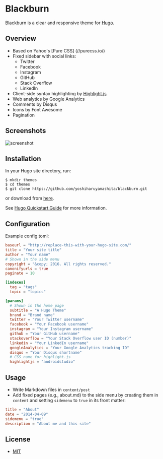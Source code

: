 # Blackburn

Blackburn is a clear and responsive theme for [Hugo](//gohugo.io).

## Overview

* Based on Yahoo's [Pure CSS] (//purecss.io/)
* Fixed sidebar with social links:
  * Twitter
  * Facebook
  * Instagram
  * GitHub
  * Stack Overflow
  * LinkedIn
* Client-side syntax highlighting by [Highlight.js](//highlightjs.org)
* Web analytics by Google Analytics
* Comments by Disqus
* Icons by Font Awesome
* Pagination

## Screenshots

![screenshot](/images/screenshot.png)

## Installation

In your Hugo site directory, run:

```shell
$ mkdir themes
$ cd themes
$ git clone https://github.com/yoshiharuyamashita/blackburn.git
```

or download from [here](//github.com/yoshiharuyamashita/blackburn/archive/master.zip).

See [Hugo Quickstart Guide](//gohugo.io/overview/quickstart/) for more information.

## Configuration

Example config.toml:

```toml
baseurl = "http://replace-this-with-your-hugo-site.com/"
title = "Your site title"
author = "Your name"
# Shown in the side menu
copyright = "&copy; 2016. All rights reserved."
canonifyurls = true
paginate = 10

[indexes]
  tag = "tags"
  topic = "topics"

[params]
  # Shown in the home page
  subtitle = "A Hugo Theme"
  brand = "Brand name"
  twitter = "Your Twitter username"
  facebook = "Your Facebook username"
  instagram = "Your Instagram username"
  github = "Your GitHub username"
  stackoverflow = "Your Stack Overflow user ID (number)"
  linkedin = "Your LinkedIn username"
  googleAnalytics = "Your Google Analytics tracking ID"
  disqus = "Your Disqus shortname"
  # CSS name for highlight.js
  highlightjs = "androidstudio"
```

## Usage

* Write Markdown files in `content/post`
* Add fixed pages (e.g., about.md) to the side menu by creating them in `content` and setting `sidemenu` to `true` in its front matter:

```toml
title = "About"
date = "2014-04-09"
sidemenu = "true"
description = "About me and this site"
```

## License

* [MIT](//opensource.org/licenses/MIT)
